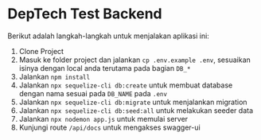 # DepTech Test Backend

Berikut adalah langkah-langkah untuk menjalakan aplikasi ini:

1. Clone Project
2. Masuk ke folder project dan jalankan `cp .env.example .env`, sesuaikan isinya dengan local anda terutama pada bagian `DB_*`
3. Jalankan `npm install`
4. Jalankan `npx sequelize-cli db:create` untuk membuat database dengan nama sesuai pada `DB_NAME` pada `.env`
5. Jalankan `npx sequelize-cli db:migrate` untuk menjalankan migration
6. Jalankan `npx sequelize-cli db:seed:all` untuk melakukan seeder data
7. Jalankan `npx nodemon app.js` untuk memulai server
8. Kunjungi route `/api/docs` untuk mengakses swagger-ui

